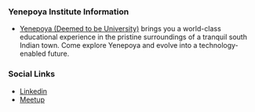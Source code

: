 ### Yenepoya Institute Information
* [Yenepoya (Deemed to be University)](https://www.yiascm.yenepoya.edu.in/) brings you a world-class educational experience in the pristine surroundings of a tranquil south Indian town. Come explore Yenepoya and evolve into a technology-enabled future.

### Social Links
* [Linkedin](https://www.linkedin.com/company/owasp-yenepoya/)
* [Meetup](#)


